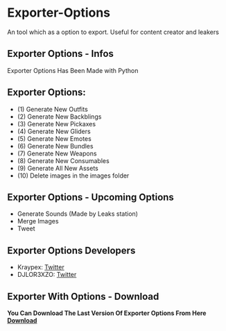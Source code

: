# Exporter-Options
An tool which as a option to export. Useful for content creator and leakers

## Exporter Options - Infos
Exporter Options Has Been Made with Python

## Exporter Options:

- (1) Generate New Outfits
- (2) Generate New Backblings
- (3) Generate New Pickaxes
- (4) Generate New Gliders
- (5) Generate New Emotes
- (6) Generate New Bundles
- (7) Generate New Weapons
- (8) Generate New Consumables
- (9) Generate All New Assets
- (10) Delete images in the images folder

## Exporter Options - Upcoming Options

 - Generate Sounds (Made by Leaks station)
 - Merge Images
 - Tweet

## Exporter Options Developers

* Kraypex: [Twitter](https://twitter.com/Kraypex) 
* DJLOR3XZO: [Twitter](https://twitter.com/djlorenzouasset)

## Exporter With Options - Download

**You Can Download The Last Version Of Exporter Options From Here [Download](https://github.com/Kraypex/Exporter-With-Options/tree/latest)** 
